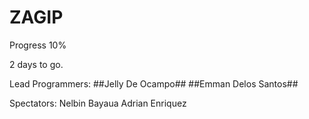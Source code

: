 ZAGIP
==========
Progress 10%

2 days to go. 

Lead Programmers: 
##Jelly De Ocampo##
##Emman Delos Santos##

Spectators:
Nelbin Bayaua
Adrian Enriquez
